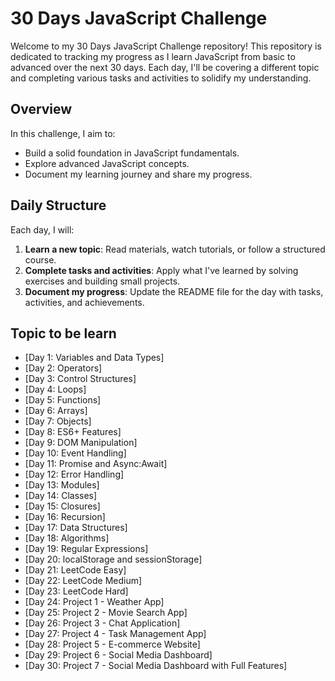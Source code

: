 # 30 Days JavaScript Challenge

Welcome to my 30 Days JavaScript Challenge repository! This repository is dedicated to tracking my progress as I learn JavaScript from basic to advanced over the next 30 days. Each day, I'll be covering a different topic and completing various tasks and activities to solidify my understanding.

## Overview

In this challenge, I aim to:
- Build a solid foundation in JavaScript fundamentals.
- Explore advanced JavaScript concepts.
- Document my learning journey and share my progress.

## Daily Structure

Each day, I will:
1. **Learn a new topic**: Read materials, watch tutorials, or follow a structured course.
2. **Complete tasks and activities**: Apply what I've learned by solving exercises and building small projects.
3. **Document my progress**: Update the README file for the day with tasks, activities, and achievements.

## Topic to be learn

- [Day 1: Variables and Data Types]
- [Day 2: Operators]
- [Day 3: Control Structures]
- [Day 4: Loops]
- [Day 5: Functions]
- [Day 6: Arrays]
- [Day 7: Objects]
- [Day 8: ES6+ Features]
- [Day 9: DOM Manipulation]
- [Day 10: Event Handling]
- [Day 11: Promise and Async:Await]
- [Day 12: Error Handling]
- [Day 13: Modules]
- [Day 14: Classes]
- [Day 15: Closures]
- [Day 16: Recursion]
- [Day 17: Data Structures]
- [Day 18: Algorithms]
- [Day 19: Regular Expressions]
- [Day 20: localStorage and sessionStorage]
- [Day 21: LeetCode Easy]
- [Day 22: LeetCode Medium]
- [Day 23: LeetCode Hard]
- [Day 24: Project 1 - Weather App]
- [Day 25: Project 2 - Movie Search App]
- [Day 26: Project 3 - Chat Application]
- [Day 27: Project 4 - Task Management App]
- [Day 28: Project 5 - E-commerce Website]
- [Day 29: Project 6 - Social Media Dashboard]
- [Day 30: Project 7 - Social Media Dashboard with Full Features]
        

